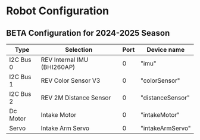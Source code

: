 # Robot Configuration


## BETA Configuration for 2024-2025 Season

| Type      | Selection                   | Port  | Device name |
| --------- |-----------------------------|-------| ------------| 
| I2C Bus 0 | REV Internal IMU (BHI260AP) | 0     | "imu"       |
| I2C Bus 1 | REV Color Sensor V3         | 0     | "colorSensor"|
| I2C Bus 2 | REV 2M Distance Sensor      | 0     | "distanceSensor"|
| Dc Motor  | Intake Motor                | 0     | "intakeMotor" |
| Servo     | Intake Arm Servo             | 0     | "intakeArmServo"|



